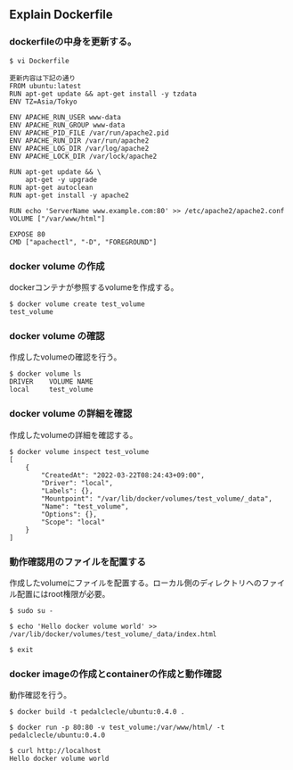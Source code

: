 ## Explain Dockerfile

### dockerfileの中身を更新する。
```
$ vi Dockerfile

更新内容は下記の通り
FROM ubuntu:latest
RUN apt-get update && apt-get install -y tzdata
ENV TZ=Asia/Tokyo

ENV APACHE_RUN_USER www-data
ENV APACHE_RUN_GROUP www-data
ENV APACHE_PID_FILE /var/run/apache2.pid
ENV APACHE_RUN_DIR /var/run/apache2
ENV APACHE_LOG_DIR /var/log/apache2
ENV APACHE_LOCK_DIR /var/lock/apache2

RUN apt-get update && \
    apt-get -y upgrade
RUN apt-get autoclean
RUN apt-get install -y apache2

RUN echo 'ServerName www.example.com:80' >> /etc/apache2/apache2.conf
VOLUME ["/var/www/html"]

EXPOSE 80
CMD ["apachectl", "-D", "FOREGROUND"]
```


### docker volume の作成
dockerコンテナが参照するvolumeを作成する。
```
$ docker volume create test_volume
test_volume
```

### docker volume の確認
作成したvolumeの確認を行う。
```
$ docker volume ls
DRIVER    VOLUME NAME
local     test_volume
```

### docker volume の詳細を確認
作成したvolumeの詳細を確認する。
```
$ docker volume inspect test_volume
[
    {
        "CreatedAt": "2022-03-22T08:24:43+09:00",
        "Driver": "local",
        "Labels": {},
        "Mountpoint": "/var/lib/docker/volumes/test_volume/_data",
        "Name": "test_volume",
        "Options": {},
        "Scope": "local"
    }
]
```

### 動作確認用のファイルを配置する
作成したvolumeにファイルを配置する。ローカル側のディレクトリへのファイル配置にはroot権限が必要。
```
$ sudo su - 

$ echo 'Hello docker volume world' >> /var/lib/docker/volumes/test_volume/_data/index.html

$ exit
```

### docker imageの作成とcontainerの作成と動作確認
動作確認を行う。
```
$ docker build -t pedalclecle/ubuntu:0.4.0 .

$ docker run -p 80:80 -v test_volume:/var/www/html/ -t pedalclecle/ubuntu:0.4.0

$ curl http://localhost
Hello docker volume world
```



